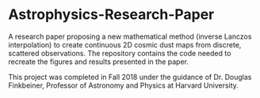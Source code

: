 # Astrophysics-Research-Paper

A research paper proposing a new mathematical method (inverse Lanczos interpolation) to create continuous 2D cosmic dust maps from discrete, scattered observations. The repository contains the code needed to recreate the figures and results presented in the paper.

This project was completed in Fall 2018 under the guidance of Dr. Douglas Finkbeiner, Professor of Astronomy and Physics at Harvard University.
